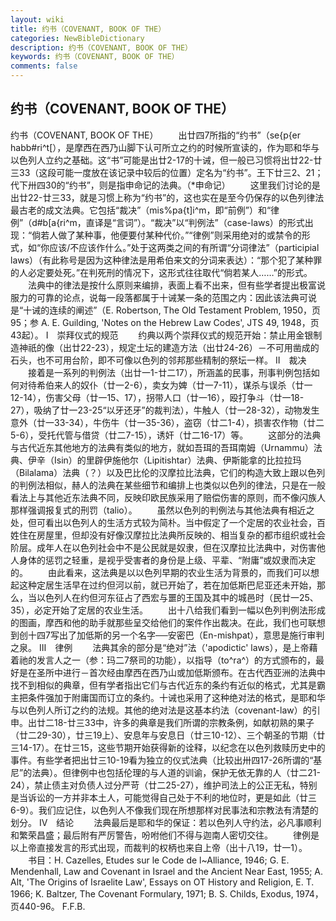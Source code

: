 ```yaml
---
layout: wiki
title: 约书（COVENANT, BOOK OF THE）
categories: NewBibleDictionary
description: 约书（COVENANT, BOOK OF THE）
keywords: 约书（COVENANT, BOOK OF THE）
comments: false
---
```


## 约书（COVENANT, BOOK OF THE）



约书（COVENANT, BOOK OF THE）
　　出廿四7所指的“约书”（se{p{er habb#ri^t[），是摩西在西乃山脚下认可所立之约的时候所宣读的，作为耶和华与以色列人立约之基础。这“书”可能是出廿2-17的十诫，但一般已习惯将出廿22-廿三33（这段可能一度放在该记录中较后的位置）定名为“约书”。王下廿三2、21；代下卅四30的“约书”，则是指申命记的法典。（*申命记）
　　这里我们讨论的是出廿22-廿三33，就是习惯上称为“约书”的，这也实在是至今仍保存的以色列律法最古老的成文法典。它包括“裁决”（mis%pa{t]i^m，即“前例”）和“律例”（d#b[a{ri^m，直译是“言词”）。“裁决”以“判例法”（case-laws）的形式出现：“倘若人做了某种事，他便要付某种代价。”“律例”则采用绝对的或禁令的形式，如“你应该/不应该作什么。”处于这两类之间的有所谓“分词律法”（participial laws）（有此称号是因为这种律法是用希伯来文的分词来表达）：“那个犯了某种罪的人必定要处死。”在判死刑的情况下，这形式往往取代“倘若某人……”的形式。
　　法典中的律法是按什么原则来编排，表面上看不出来，但有些学者提出极富说服力的可靠的论点，说每一段落都属于十诫某一条的范围之内：因此该法典可说是“十诫的连续的阐述”（E. Robertson, The Old Testament Problem, 1950，页95；参 A. E. Guilding, 'Notes on
the Hebrew Law Codes', JTS 49, 1948，页43起）。
Ⅰ　崇拜仪式的规范
　　约典以两个崇拜仪式的规范开始：禁止用金银制造神祇的像（出廿22-23），规定土坛的建造方法（出廿24-26）－不可用凿成的石头，也不可用台阶，即不可像以色列的邻邦那些精制的祭坛一样。
Ⅱ　裁决
　　接着是一系列的判例法（出廿一1-廿二17），所涵盖的民事，刑事判例包括如何对待希伯来人的奴仆（廿一2-6），卖女为婢（廿一7-11），谋杀与误杀（廿一12-14），伤害父母（廿一15、17），拐带人口（廿一16），殴打争斗（廿一18-27），吸纳了廿一23-25“以牙还牙”的裁判法），牛触人（廿一28-32），动物发生意外（廿一33-34），牛伤牛（廿一35-36），盗窃（廿二1-4），损害农作物（廿二5-6），受托代管与借贷（廿二7-15），诱奸（廿二16-17）等。
　　这部分的法典与古代近东其他地方的法典有类似的地方，就如吾珥的吾珥南姆（Urnammu）法典、伊辛（Isin）的里辟伊施他尔（Lipitishtar）法典、伊斯能拿的比拉拉玛（Bilalama）法典（？）以及巴比伦的汉摩拉比法典，它们的构造大致上跟以色列的判例法相似，赫人的法典在某些细节和编排上也类似以色列的律法，只是在一般看法上与其他近东法典不同，反映印欧民族采用了赔偿伤害的原则，而不像闪族人那样强调报复式的刑罚（talio）。
　　虽然以色列的判例法与其他法典有相近之处，但可看出以色列人的生活方式较为简朴。当中假定了一个定居的农业社会，百姓住在房屋里，但却没有好像汉摩拉比法典所反映的、相当复杂的都市组织或社会阶层。成年人在以色列社会中不是公民就是奴隶，但在汉摩拉比法典中，对伤害他人身体的惩罚之轻重，是视乎受害者的身份是上级、平辈、“附庸”或奴隶而决定的。
　　由此看来，这法典是以以色列早期的农业生活为背景的，而我们可以想起这种定居生活早在过约但河以前，就已开始了，若在加低斯巴尼亚还未开始，那么，当以色列人在约但河东征占了西宏与噩的王国及其中的城邑时（民廿一25、35），必定开始了定居的农业生活。
　　出十八给我们看到一幅以色列判例法形成的图画，摩西和他的助手就那些呈交给他们的案件作出裁决。在此，我们也可联想到创十四7写出了加低斯的另一个名字──安密巴（En-mishpat），意思是施行审判之泉。
Ⅲ　律例
　　法典其余的部分是“绝对”法（'apodictic' laws），是上帝藉着祂的发言人之一（参：玛二7祭司的功能），以指导（to^ra^）的方式颁布的，最好是在圣所中进行－首次经由摩西在西乃山或加低斯颁布。在古代西亚洲的法典中找不到相似的典章，但有学者指出它们与古代近东的条约有近似的格式，尤其是霸主把条件强加于附庸国而订立的条约。十诫也采用了这种绝对法的格式，是耶和华与以色列人所订之约的法规。其他的绝对法是这基本约法（covenant-law）的引申。出廿二18-廿三33中，许多的典章是我们所谓的宗教条例，如献初熟的果子（廿二29-30），廿三19上）、安息年与安息日（廿三10-12）、三个朝圣的节期（廿三14-17）。在廿三15，这些节期开始获得新的诠释，以纪念在以色列救赎历史中的事件。有些学者把出廿三10-19看为独立的仪式法典（比较出卅四17-26所谓的“基尼”的法典）。但律例中也包括伦理的与人道的训谕，保护无依无靠的人（廿二21-24），禁止债主对负债人过分严苛（廿二25-27），维护司法上的公正无私，特别是当诉讼的一方并非本土人，可能觉得自己处于不利的地位时，更是如此（廿三6-9）。我们应记住，以色列人不像我们现在所想那样对民事法和宗教法有清楚的划分。
Ⅳ　结论
　　法典最后是耶和华的保证：若以色列人守约法，必凡事顺利和繁荣昌盛；最后附有严厉警告，吩咐他们不得与迦南人密切交往。
　　律例是以上帝直接发言的形式出现，而裁判的权柄也来自上帝（出十八19，廿一1）。
　　书目：H. Cazelles, Etudes sur le Code de l~Alliance, 1946;
G. E. Mendenhall, Law and Covenant in
Israel and the Ancient Near East, 1955; A. Alt, 'The Origins of Israelite
Law', Essays on OT History and Religion,
E. T. 1966; K. Baltzer, The Covenant Formulary, 1971; B. S. Childs,
Exodus, 1974，页440-96。
F.F.B.



